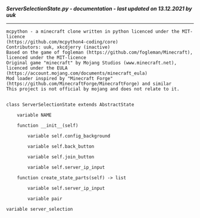 ***ServerSelectionState.py - documentation - last updated on 13.12.2021 by uuk***
___

    mcpython - a minecraft clone written in python licenced under the MIT-licence 
    (https://github.com/mcpython4-coding/core)
    Contributors: uuk, xkcdjerry (inactive)
    Based on the game of fogleman (https://github.com/fogleman/Minecraft), licenced under the MIT-licence
    Original game "minecraft" by Mojang Studios (www.minecraft.net), licenced under the EULA
    (https://account.mojang.com/documents/minecraft_eula)
    Mod loader inspired by "Minecraft Forge" (https://github.com/MinecraftForge/MinecraftForge) and similar
    This project is not official by mojang and does not relate to it.


    class ServerSelectionState extends AbstractState

        variable NAME

        function __init__(self)

            variable self.config_background

            variable self.back_button

            variable self.join_button

            variable self.server_ip_input

        function create_state_parts(self) -> list

            variable self.server_ip_input

            variable pair

    variable server_selection